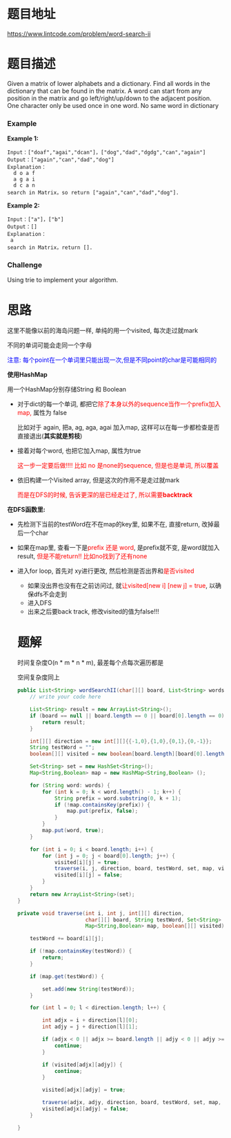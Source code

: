 # 题目地址

https://www.lintcode.com/problem/word-search-ii



# 题目描述

Given a matrix of lower alphabets and a dictionary. Find all words in the dictionary that can be found in the matrix. A word can start from any position in the matrix and go left/right/up/down to the adjacent position. One character only be used once in one word. No same word in dictionary

### Example

**Example 1:**

```
Input：["doaf","agai","dcan"]，["dog","dad","dgdg","can","again"]
Output：["again","can","dad","dog"]
Explanation：
  d o a f
  a g a i
  d c a n
search in Matrix，so return ["again","can","dad","dog"].
```

**Example 2:**

```
Input：["a"]，["b"]
Output：[]
Explanation：
 a
search in Matrix，return [].
```

### Challenge

Using trie to implement your algorithm.





# 思路

这里不能像以前的海岛问题一样, 单纯的用一个visited, 每次走过就mark

不同的单词可能会走同一个字母

<font color = blue>注意: 每个point在一个单词里只能出现一次,但是不同point的char是可能相同的</font>

**使用HashMap**

用一个HashMap分别存储String 和 Boolean

+ 对于dict的每一个单词, 都把它<font color = red>除了本身以外的sequence当作一个prefix加入map,</font> 属性为 false

  比如对于 again, 把a, ag, aga, agai 加入map, 这样可以在每一步都检查是否直接退出(**其实就是剪枝**)

+ 接着对每个word, 也把它加入map, 属性为true

  <font color = red>这一步一定要后做!!!! 比如 no 是none的sequence, 但是也是单词, 所以覆盖</font>

+ 依旧构建一个Visited array, 但是这次的作用不是走过就mark

  <font color = red>而是在DFS的时候, 告诉更深的层已经走过了, 所以需要**backtrack**</font>



**在DFS函数里:**

+ 先检测下当前的testWord在不在map的key里, 如果不在, 直接return, 改掉最后一个char

+ 如果在map里, 查看一下是<font color = red>prefix 还是 word</font>, 是prefix就不变, 是word就加入result, <font color = red>但是不能return!! 比如no找到了还有none</font>

+ 进入for loop, 首先对 xy进行更改, 然后检测是否出界和<font color = red>是否visited</font>

  + 如果没出界也没有在之前访问过, 就<font color = red>让visited[new i] [new j] = true</font>, 以确保dfs不会走到
  + 进入DFS
  + 出来之后要back track, 修改visited的值为false!!!

  

  

  

  # 题解

  时间复杂度O(n * m * n * m), 最差每个点每次遍历都是

  空间复杂度同上

  ```java
  public List<String> wordSearchII(char[][] board, List<String> words) {
      // write your code here
  
      List<String> result = new ArrayList<String>();
      if (board == null || board.length == 0 || board[0].length == 0) {
          return result;
      }
  
      int[][] direction = new int[][]{{-1,0},{1,0},{0,1},{0,-1}};
      String testWord = "";
      boolean[][] visited = new boolean[board.length][board[0].length];
  
      Set<String> set = new HashSet<String>();
      Map<String,Boolean> map = new HashMap<String,Boolean> ();
  
      for (String word: words) {
          for (int k = 0; k < word.length() - 1; k++) {
              String prefix = word.substring(0, k + 1);
              if (!map.containsKey(prefix)) {
                  map.put(prefix, false);
              }
          }
          map.put(word, true);
      }
  
      for (int i = 0; i < board.length; i++) {
          for (int j = 0; j < board[0].length; j++) {
              visited[i][j] = true;
              traverse(i, j, direction, board, testWord, set, map, visited);
              visited[i][j] = false;
          }
      }
      return new ArrayList<String>(set);
  }
  
  private void traverse(int i, int j, int[][] direction, 
                        char[][] board, String testWord, Set<String> set, 
                        Map<String,Boolean> map, boolean[][] visited) {
  
      testWord += board[i][j];
  
      if (!map.containsKey(testWord)) {
          return;
      }
  
      if (map.get(testWord)) {
  
          set.add(new String(testWord));
      }
  
      for (int l = 0; l < direction.length; l++) {
  
          int adjx = i + direction[l][0];
          int adjy = j + direction[l][1];
  
          if (adjx < 0 || adjx >= board.length || adjy < 0 || adjy >= board[0].length) {
              continue;
          }
  
          if (visited[adjx][adjy]) {
              continue;
          }
  
          visited[adjx][adjy] = true;
  
          traverse(adjx, adjy, direction, board, testWord, set, map, visited);
          visited[adjx][adjy] = false;
      }
  
  }
  ```

  

  

  



